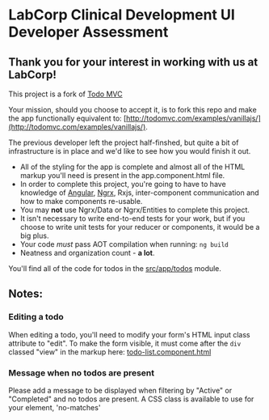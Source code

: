 # LabCorp Clinical Development UI Developer Assessment

## Thank you for your interest in working with us at LabCorp!

This project is a fork of [Todo MVC](http://todomvc.com/)

Your mission, should you choose to accept it, is to fork this repo and make the app functionally equivalent to: [http://todomvc.com/examples/vanillajs/](http://todomvc.com/examples/vanillajs/).

The previous developer left the project half-finshed, but quite a bit of infrastructure is in place and we'd like to see how you would finish it out.

- All of the styling for the app is complete and almost all of the HTML markup you'll need is present in the app.component.html file.
- In order to complete this project, you're going to have to have knowledge of [Angular](https://angular.io), [Ngrx](https://ngrx.io/), Rxjs, inter-component communication and how to make components re-usable.
- You may **not** use Ngrx/Data or Ngrx/Entities to complete this project.
- It isn't necessary to write end-to-end tests for your work, but if you choose to write unit tests for your reducer or components, it would be a big plus.
- Your code *must* pass AOT compilation when running: `ng build`
- Neatness and organization count - **a lot**.

You'll find all of the code for todos in the [src/app/todos](https://github.com/labcorp-clinical-development/coding-assessment/tree/master/src/app/todos) module.

## Notes:

### Editing a todo

When editing a todo, you'll need to modify your form's HTML input class attribute to "edit". To make the form visible, it must come after the `div` classed "view" in the markup here: [todo-list.component.html](https://github.com/labcorp-clinical-development/coding-assessment/blob/master/src/app/todos/components/todo-list/todo-list.component.html)

### Message when no todos are present

Please add a message to be displayed when filtering by "Active" or "Completed" and no todos are present. A CSS class is available to use for your element, 'no-matches'

